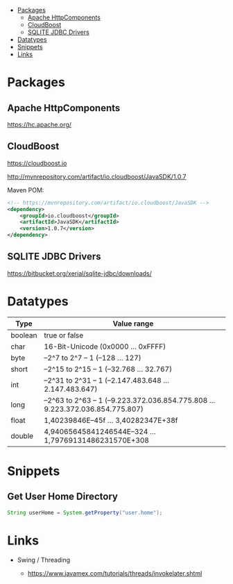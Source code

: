 
- [Packages](#packages)
  - [Apache HttpComponents](#apache-httpcomponents)
  - [CloudBoost](#cloudBoost)
  - [SQLITE JDBC Drivers](#sqlite-jdbc-drivers)
- [Datatypes](#datatypes)
- [Snippets](#snippets)
- [Links](#links)

# Packages

## Apache HttpComponents

https://hc.apache.org/

## CloudBoost

https://cloudboost.io

http://mvnrepository.com/artifact/io.cloudboost/JavaSDK/1.0.7

Maven POM:

```xml
<!-- https://mvnrepository.com/artifact/io.cloudboost/JavaSDK -->
<dependency>
    <groupId>io.cloudboost</groupId>
    <artifactId>JavaSDK</artifactId>
    <version>1.0.7</version>
</dependency>
```

## SQLITE JDBC Drivers

https://bitbucket.org/xerial/sqlite-jdbc/downloads/

# Datatypes

| Type    | Value range                                                                |
|---------|----------------------------------------------------------------------------|
| boolean | true or false                                                              |
| char    | 16-Bit-Unicode (0x0000 … 0xFFFF)                                           |
| byte    | –2^7 to 2^7 – 1 (–128 … 127)                                               |
| short   | –2^15 to 2^15 – 1 (–32.768 … 32.767)                                       |
| int     | –2^31 to 2^31 – 1 (–2.147.483.648 … 2.147.483.647)                         |
| long    | –2^63 to 2^63 – 1 (–9.223.372.036.854.775.808 … 9.223.372.036.854.775.807) |
| float   | 1,40239846E–45f … 3,40282347E+38f                                          |
| double  | 4,94065645841246544E–324 … 1,79769131486231570E+308                        |

# Snippets

## Get User Home Directory

```java
String userHome = System.getProperty("user.home");
```

# Links

* Swing / Threading

  * https://www.javamex.com/tutorials/threads/invokelater.shtml
